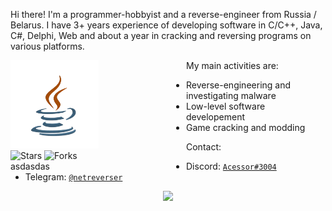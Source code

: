 Hi there! I'm a programmer-hobbyist and a reverse-engineer from Russia / Belarus. I have 3+ years experience of developing software in C/C++, Java, C#, Delphi, Web and about a year in cracking and reversing programs on various platforms. 

<div style="float:left">
	<div style="background-color: transparent;">
		<img style="opacity: 100%;" width="50%" src="https://raw.githubusercontent.com/acessors/acessors/main/java.gif">
	</div>
	<div style="background-color: transparent;">
        <img alt="Stars" src="https://img.shields.io/github/stars/acessors?label=stars">
		<img alt="Forks" src="https://visitor-badge.laobi.icu/badge?page_id=acessors">
	</div>
    <text>asdasdas</text>
</div>

My main activities are:

- Reverse-engineering and investigating malware
- Low-level software developement
- Game cracking and modding

Contact:

- Discord: <a href="https://discordapp.com/users/908688934672924673">`Acessor#3004`</a> 
- Telegram: <a href="https://t.me/netreverser">`@netreverser`</a>

<div align="center" style="background-color: transparent;"><img style="opacity: 100%;" src="https://github-readme-stats.vercel.app/api/top-langs/?username=acessors&langs_count=4&theme=transparent&bg_color=00000000"/></div>
